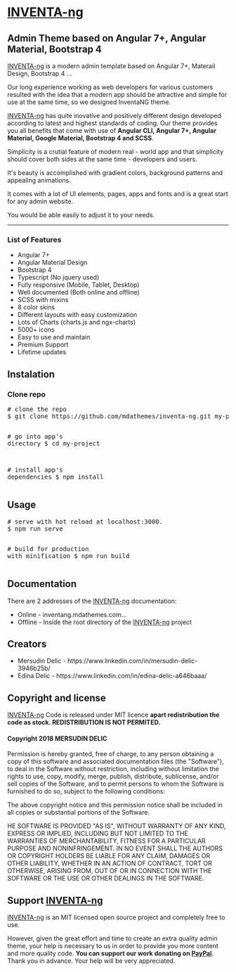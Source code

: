 <h1><a href="http://inventang.mdathemes.com/">INVENTA-ng</a></h1>
<h2>Admin Theme based on Angular 7+, Angular Material, Bootstrap 4</h2>

<p><a href="http://inventang.mdathemes.com/">INVENTA-ng</a> is a modern admin template based on Angular 7+, Materail Design, Bootstrap 4 …</p>
<p>Our long experience working as web developers for various customers resulted with the idea that a modern app should be attractive and simple for use at the same time, so we designed InventaNG theme. </p>
<p><a href="http://inventang.mdathemes.com/">INVENTA-ng</a> has quite inovative and positively different design developed according to latest and highest standards of coding. Our theme provides you all benefits that come with use of  <b>Angular CLI, Angular  7+, Angular Material, Google Material, Bootstrap 4 and SCSS</b>.</p>
<p>Simplicity is a crutial feature of modern real - world app and that simplicity should cover both sides at the same time - developers and users. </p>
<p>It's beauty is accomplished with gradient colors, background patterns and appealing animations.</p>
<p>It comes with a lot of UI elements, pages, apps and fonts and is a great start for any admin website.</p>
<p>You would be able easily to adjust it to your needs.</p>
<hr>
<h3>List of Features</h3>
<ul>
<li>Angular 7+</li>
<li>Angular Material Design</li>
<li>Bootstrap 4</li>
<li>Typescript (No jquery used)</li>
<li>Fully responsive (Mobile, Tablet, Desktop)</li>
<li>Well documented (Both online and offline)</li>
<li>SCSS with mixins</li>
<li>8 color skins</li>
<li>Different layouts with easy customization</li>
<li>Lots of Charts (charts.js and ngx-charts)</li>
<li>5000+ icons</li>
<li>Easy to use and maintain</li>
<li>Premium Support</li>
<li>Lifetime updates</li>
</ul>

<div id="instalation">
<h2>Instalation</h2>
<h3>Clone repo</h3>
<div class="highlight highlight-source-shell"><pre><span class="pl-c"><span class="pl-c">#</span> clone the repo</span>
$ git clone https://github.com/mdathemes/inventa-ng.git my-project

<span class="pl-c"><span class="pl-c">#</span> go into app's directory</span>
\$ <span class="pl-c1">cd</span> my-project

<span class="pl-c"><span class="pl-c">#</span> install app's dependencies</span>
\$ npm install</pre></div>
</div>

<div id="usage">
<h2>Usage</h2>
<div class="highlight highlight-source-shell"><pre><span class="pl-c"><span class="pl-c">#</span> serve with hot reload at localhost:3000.</span>
$ npm run serve

<span class="pl-c"><span class="pl-c">#</span> build for production with minification</span>
$ npm run build</pre></div>
</div>

<div id="documentation">
<h2>Documentation</h2>
<p>There are 2 addresses of the <a href="http://inventang.mdathemes.com/">INVENTA-ng</a> documentation:</p>
<ul>
<li>Online - <a href="http://inventang.mdathemes.com/#/documentation/theme-quick-start" target="_blank"></a>inventang.mdathemes.com...</li>
<li>Offline - Inside the root directory of the <a href="http://inventang.mdathemes.com/">INVENTA-ng</a> project</li>
</ul>
</div>

<div id="creators">
<h2>Creators</h2>

<ul>
<li>Mersudin Delic - https://www.linkedin.com/in/mersudin-delic-3946b25b/</li>
<li>Edina Delic - https://www.linkedin.com/in/edina-delic-a646baaa/</li>
</ul>
</div>

<div id="copyright">
<h2>Copyright and license</h2>

<p><a href="http://inventang.mdathemes.com/">INVENTA-ng</a> Code is released under MIT licence <b>apart redistribution the code as stock. REDISTRIBUTION IS NOT PERMITED.</b></p>

<h4>Copyright 2018 MERSUDIN DELIC</h4>
<p>Permission is hereby granted, free of charge, to any person obtaining a copy of this software and associated documentation files (the "Software"), to deal in the Software without restriction, including without limitation the rights to use, copy, modify, merge, publish, distribute, sublicense, and/or sell copies of the Software, and to permit persons to whom the Software is furnished to do so, subject to the following conditions:</p>
<p>The above copyright notice and this permission notice shall be included in all copies or substantial portions of the Software.</p>
<p>HE SOFTWARE IS PROVIDED "AS IS", WITHOUT WARRANTY OF ANY KIND, EXPRESS OR IMPLIED, INCLUDING BUT NOT LIMITED TO THE WARRANTIES OF MERCHANTABILITY, FITNESS FOR A PARTICULAR PURPOSE AND NONINFRINGEMENT. IN NO EVENT SHALL THE AUTHORS OR COPYRIGHT HOLDERS BE LIABLE FOR ANY CLAIM, DAMAGES OR OTHER LIABILITY, WHETHER IN AN ACTION OF CONTRACT, TORT OR OTHERWISE, ARISING FROM, OUT OF OR IN CONNECTION WITH THE SOFTWARE OR THE USE OR OTHER DEALINGS IN THE SOFTWARE.</p>
</div>

<div id="support">
<h2>Support <a href="http://inventang.mdathemes.com/">INVENTA-ng</a></h2>
<p><a href="http://inventang.mdathemes.com/">INVENTA-ng</a> is an MIT licensed open source project and completely free to use.</p> 
<p>However, given the great effort and time to create an extra quality admin theme, your help is necessary to us in order to provide you more content and more quality code. <b>You can support our work donating on <a href="https://paypal.me/mdathemes">PayPal</a></b>. Thank you in advance. Your help will be very appreciated.</p>
</div>